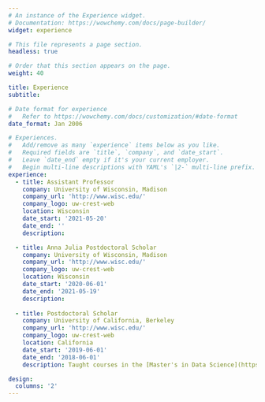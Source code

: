 ```yaml
---
# An instance of the Experience widget.
# Documentation: https://wowchemy.com/docs/page-builder/
widget: experience

# This file represents a page section.
headless: true

# Order that this section appears on the page.
weight: 40

title: Experience
subtitle:

# Date format for experience
#   Refer to https://wowchemy.com/docs/customization/#date-format
date_format: Jan 2006

# Experiences.
#   Add/remove as many `experience` items below as you like.
#   Required fields are `title`, `company`, and `date_start`.
#   Leave `date_end` empty if it's your current employer.
#   Begin multi-line descriptions with YAML's `|2-` multi-line prefix.
experience:
  - title: Assistant Professor
    company: University of Wisconsin, Madison
    company_url: 'http://www.wisc.edu/'
    company_logo: uw-crest-web
    location: Wisconsin
    date_start: '2021-05-20'
    date_end: ''
    description: 

  - title: Anna Julia Postdoctoral Scholar
    company: University of Wisconsin, Madison
    company_url: 'http://www.wisc.edu/'
    company_logo: uw-crest-web
    location: Wisconsin
    date_start: '2020-06-01'
    date_end: '2021-05-19'
    description: 
    
  - title: Postdoctoral Scholar
    company: University of California, Berkeley
    company_url: 'http://www.wisc.edu/'
    company_logo: uw-crest-web
    location: California
    date_start: '2019-06-01'
    date_end: '2018-06-01'
    description: Taught courses in the [Master's in Data Science](https://ischoolonline.berkeley.edu/data-science/) program

design:
  columns: '2'
---
```

